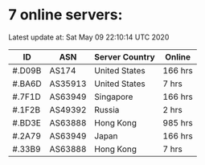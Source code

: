 # 7 online servers:

Latest update at: Sat May 09 22:10:14 UTC 2020

| ID | ASN | Server Country | Online |
| -- | --- | -------------- | ------ |
| #.D09B | AS174 | United States | 166 hrs |
| #.BA6D | AS35913 | United States | 7 hrs |
| #.7F1D | AS63949 | Singapore | 166 hrs |
| #.1F2B | AS49392 | Russia | 2 hrs |
| #.BD3E | AS63888 | Hong Kong | 985 hrs |
| #.2A79 | AS63949 | Japan | 166 hrs |
| #.33B9 | AS63888 | Hong Kong | 7 hrs |

